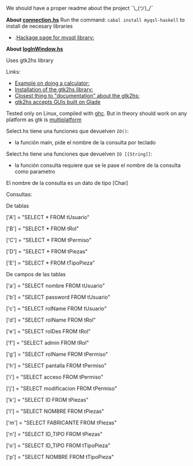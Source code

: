 We should have a proper readme about the project ¯\\\_(ツ)\_\/¯


**About [connection.hs](connection.hs)**
Run the command: `cabal install myqsl-haskell` to install de necesary libraries
* .[Hackage page for mysql library:](http://hackage.haskell.org/package/mysql-haskell)

**About [logInWindow.hs](logInWindow.hs)**

Uses gtk2hs library

Links:
* [Example on doing a calculator:](https://www.stackbuilders.com/tutorials/haskell/gui-application/)
* [Installation of the gtk2hs library:](https://wiki.haskell.org/Gtk2Hs/Installation)
* [Closest thing to "documentation" about the gtk2hs:](http://muitovar.com/gtk2hs/index.html)
* [gtk2hs accepts GUIs built on Glade](https://glade.gnome.org/)

Tested only on Linux, compiled with [ghc](https://www.haskell.org/ghc/). But in theory should work on any platform as gtk is [multiplatform](https://www.gtk.org/features.php)

Select.hs tiene una funciones que devuelven `IO()`:

* la función main, pide el nombre de la consulta por teclado

Select.hs tiene una funciones que devuelven `IO [[String]]`:

* la función consulta requiere que se le pase el nombre de la consulta como parametro

El nombre de la consulta es un dato de tipo [Char]

Consultas:

De tablas

['A'] = "SELECT * FROM tUsuario"

['B'] = "SELECT * FROM tRol"

['C'] = "SELECT * FROM tPermiso"

['D'] = "SELECT * FROM tPiezas"

['E'] = "SELECT * FROM tTipoPieza"

De campos de las tablas

['a'] = "SELECT nombre FROM tUsuario"

['b'] = "SELECT password FROM tUsuario"

['c'] = "SELECT rolName FROM tUsuario"

['d'] = "SELECT rolName FROM tRol"

['e'] = "SELECT rolDes FROM tRol"

['f'] = "SELECT admin FROM tRol"

['g'] = "SELECT rolName FROM tPermiso"

['h'] = "SELECT pantalla FROM tPermiso"

['i'] = "SELECT acceso FROM tPermiso"

['j'] = "SELECT modificacion FROM tPermiso"

['k'] = "SELECT ID FROM tPiezas"

['l'] = "SELECT NOMBRE FROM tPiezas"

['m'] = "SELECT FABRICANTE FROM tPiezas"

['n'] = "SELECT ID_TIPO FROM tPiezas"

['o'] = "SELECT ID_TIPO FROM tTipoPieza"

['p'] = "SELECT NOMBRE FROM tTipoPieza"
